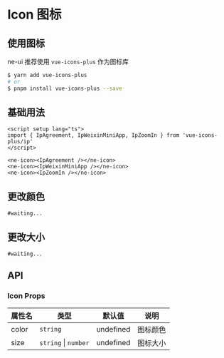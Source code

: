# Icon 图标

## 使用图标

ne-ui 推荐使用 `vue-icons-plus` 作为图标库

```bash
$ yarn add vue-icons-plus
# or
$ pnpm install vue-icons-plus --save
```

## 基础用法

<script setup lang="ts">
import { IpAgreement, IpWeixinMiniApp, IpZoomIn } from 'vue-icons-plus/ip'
</script>

<ne-icon><IpAgreement /></ne-icon>
<ne-icon><IpWeixinMiniApp /></ne-icon>
<ne-icon><IpZoomIn /></ne-icon>

```vue
<script setup lang="ts">
import { IpAgreement, IpWeixinMiniApp, IpZoomIn } from 'vue-icons-plus/ip'
</script>

<ne-icon><IpAgreement /></ne-icon>
<ne-icon><IpWeixinMiniApp /></ne-icon>
<ne-icon><IpZoomIn /></ne-icon>
```

## 更改颜色

<ne-icon color="#e74032"><IpAgreement /></ne-icon>
<ne-icon color="#fbc015"><IpWeixinMiniApp /></ne-icon>
<ne-icon color="#239442"><IpZoomIn /></ne-icon>

```vue
#waiting...
```

## 更改大小

<ne-icon size="10"><IpAgreement /></ne-icon>
<ne-icon size="20"><IpWeixinMiniApp /></ne-icon>
<ne-icon size="30"><IpZoomIn /></ne-icon>

```vue
#waiting...
```

## API

### Icon Props

| 属性名 | 类型                 | 默认值    | 说明     |
| ------ | -------------------- | --------- | -------- |
| color  | `string`             | undefined | 图标颜色 |
| size   | `string` \| `number` | undefined | 图标大小 |
